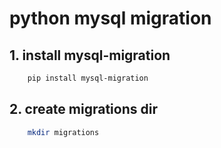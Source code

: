 # python mysql migration

## 1. install mysql-migration

```bash
    pip install mysql-migration
```

## 2. create migrations dir

```bash
    mkdir migrations
```


